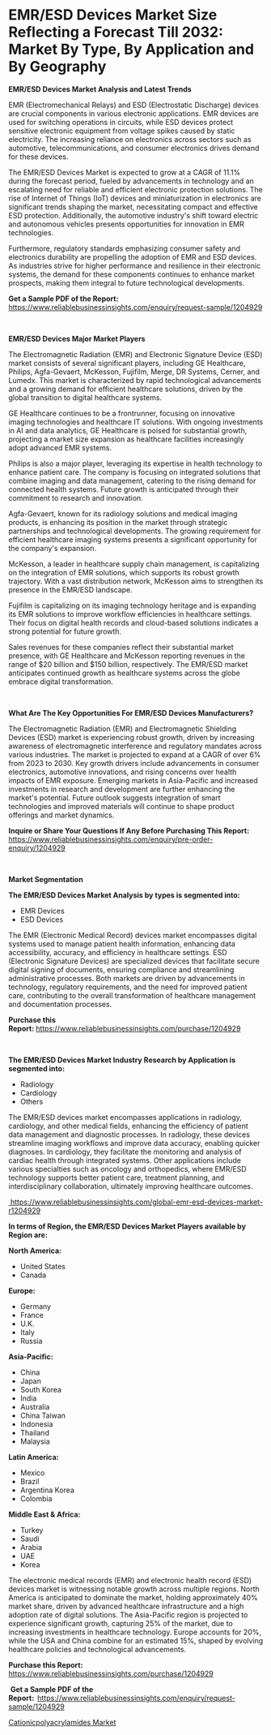 <p><h1>EMR/ESD Devices Market Size Reflecting a Forecast Till 2032: Market By Type, By Application and By Geography</h1></p><p><strong>EMR/ESD Devices Market Analysis and Latest Trends</strong></p>
<p><p>EMR (Electromechanical Relays) and ESD (Electrostatic Discharge) devices are crucial components in various electronic applications. EMR devices are used for switching operations in circuits, while ESD devices protect sensitive electronic equipment from voltage spikes caused by static electricity. The increasing reliance on electronics across sectors such as automotive, telecommunications, and consumer electronics drives demand for these devices.</p><p>The EMR/ESD Devices Market is expected to grow at a CAGR of 11.1% during the forecast period, fueled by advancements in technology and an escalating need for reliable and efficient electronic protection solutions. The rise of Internet of Things (IoT) devices and miniaturization in electronics are significant trends shaping the market, necessitating compact and effective ESD protection. Additionally, the automotive industry's shift toward electric and autonomous vehicles presents opportunities for innovation in EMR technologies.</p><p>Furthermore, regulatory standards emphasizing consumer safety and electronics durability are propelling the adoption of EMR and ESD devices. As industries strive for higher performance and resilience in their electronic systems, the demand for these components continues to enhance market prospects, making them integral to future technological developments.</p></p>
<p><strong>Get a Sample PDF of the Report:&nbsp;</strong> <a href="https://www.reliablebusinessinsights.com/enquiry/request-sample/1204929?utm_campaign=3276&utm_medium=2&utm_source=Github&utm_content=ia&utm_term=26032025&utm_id=emresd-devices">https://www.reliablebusinessinsights.com/enquiry/request-sample/1204929</a></p>
<p>&nbsp;</p>
<p><strong>EMR/ESD Devices Major Market Players</strong></p>
<p><p>The Electromagnetic Radiation (EMR) and Electronic Signature Device (ESD) market consists of several significant players, including GE Healthcare, Philips, Agfa-Gevaert, McKesson, Fujifilm, Merge, DR Systems, Cerner, and Lumedx. This market is characterized by rapid technological advancements and a growing demand for efficient healthcare solutions, driven by the global transition to digital healthcare systems.</p><p>GE Healthcare continues to be a frontrunner, focusing on innovative imaging technologies and healthcare IT solutions. With ongoing investments in AI and data analytics, GE Healthcare is poised for substantial growth, projecting a market size expansion as healthcare facilities increasingly adopt advanced EMR systems.</p><p>Philips is also a major player, leveraging its expertise in health technology to enhance patient care. The company is focusing on integrated solutions that combine imaging and data management, catering to the rising demand for connected health systems. Future growth is anticipated through their commitment to research and innovation.</p><p>Agfa-Gevaert, known for its radiology solutions and medical imaging products, is enhancing its position in the market through strategic partnerships and technological developments. The growing requirement for efficient healthcare imaging systems presents a significant opportunity for the company's expansion.</p><p>McKesson, a leader in healthcare supply chain management, is capitalizing on the integration of EMR solutions, which supports its robust growth trajectory. With a vast distribution network, McKesson aims to strengthen its presence in the EMR/ESD landscape.</p><p>Fujifilm is capitalizing on its imaging technology heritage and is expanding its EMR solutions to improve workflow efficiencies in healthcare settings. Their focus on digital health records and cloud-based solutions indicates a strong potential for future growth.</p><p>Sales revenues for these companies reflect their substantial market presence, with GE Healthcare and McKesson reporting revenues in the range of $20 billion and $150 billion, respectively. The EMR/ESD market anticipates continued growth as healthcare systems across the globe embrace digital transformation.</p></p>
<p>&nbsp;</p>
<p><strong>What Are The Key Opportunities For EMR/ESD Devices Manufacturers?</strong></p>
<p><p>The Electromagnetic Radiation (EMR) and Electromagnetic Shielding Devices (ESD) market is experiencing robust growth, driven by increasing awareness of electromagnetic interference and regulatory mandates across various industries. The market is projected to expand at a CAGR of over 6% from 2023 to 2030. Key growth drivers include advancements in consumer electronics, automotive innovations, and rising concerns over health impacts of EMR exposure. Emerging markets in Asia-Pacific and increased investments in research and development are further enhancing the market's potential. Future outlook suggests integration of smart technologies and improved materials will continue to shape product offerings and market dynamics.</p></p>
<p><strong>Inquire or Share Your Questions If Any Before Purchasing This Report:</strong> <a href="https://www.reliablebusinessinsights.com/enquiry/pre-order-enquiry/1204929?utm_campaign=3276&utm_medium=2&utm_source=Github&utm_content=ia&utm_term=26032025&utm_id=emresd-devices">https://www.reliablebusinessinsights.com/enquiry/pre-order-enquiry/1204929</a></p>
<p>&nbsp;</p>
<p><strong>Market Segmentation</strong></p>
<p><strong>The EMR/ESD Devices Market Analysis by types is segmented into:</strong></p>
<p><ul><li>EMR Devices</li><li>ESD Devices</li></ul></p>
<p><p>The EMR (Electronic Medical Record) devices market encompasses digital systems used to manage patient health information, enhancing data accessibility, accuracy, and efficiency in healthcare settings. ESD (Electronic Signature Devices) are specialized devices that facilitate secure digital signing of documents, ensuring compliance and streamlining administrative processes. Both markets are driven by advancements in technology, regulatory requirements, and the need for improved patient care, contributing to the overall transformation of healthcare management and documentation processes.</p></p>
<p><strong>Purchase this Report:&nbsp;</strong><a href="https://www.reliablebusinessinsights.com/purchase/1204929?utm_campaign=3276&utm_medium=2&utm_source=Github&utm_content=ia&utm_term=26032025&utm_id=emresd-devices">https://www.reliablebusinessinsights.com/purchase/1204929</a></p>
<p>&nbsp;</p>
<p><strong>The EMR/ESD Devices Market Industry Research by Application is segmented into:</strong></p>
<p><ul><li>Radiology</li><li>Cardiology</li><li>Others</li></ul></p>
<p><p>The EMR/ESD devices market encompasses applications in radiology, cardiology, and other medical fields, enhancing the efficiency of patient data management and diagnostic processes. In radiology, these devices streamline imaging workflows and improve data accuracy, enabling quicker diagnoses. In cardiology, they facilitate the monitoring and analysis of cardiac health through integrated systems. Other applications include various specialties such as oncology and orthopedics, where EMR/ESD technology supports better patient care, treatment planning, and interdisciplinary collaboration, ultimately improving healthcare outcomes.</p></p>
<p><a href="https://www.reliablebusinessinsights.com/global-emr-esd-devices-market-r1204929?utm_campaign=3276&utm_medium=2&utm_source=Github&utm_content=ia&utm_term=26032025&utm_id=emresd-devices">&nbsp;https://www.reliablebusinessinsights.com/global-emr-esd-devices-market-r1204929</a></p>
<p><strong>In terms of Region, the EMR/ESD Devices Market Players available by Region are:</strong></p>
<p>
    <p> <strong> North America: </strong>
        <ul>
            <li>United States</li>
            <li>Canada</li>
        </ul>
        </p> 
    <p> <strong> Europe: </strong>
        <ul>
            <li>Germany</li>
            <li>France</li>
            <li>U.K.</li>
            <li>Italy</li>
            <li>Russia</li>
        </ul>
        </p> 
    <p> <strong> Asia-Pacific: </strong>
        <ul>
            <li>China</li>
            <li>Japan</li>
            <li>South Korea</li>
            <li>India</li>
            <li>Australia</li>
            <li>China Taiwan</li>
            <li>Indonesia</li>
            <li>Thailand</li>
            <li>Malaysia</li>
        </ul>
        </p> 
    <p> <strong> Latin America: </strong>
        <ul>
            <li>Mexico</li>
            <li>Brazil</li>
            <li>Argentina Korea</li>
            <li>Colombia</li>
        </ul>
        </p> 
    <p> <strong> Middle East & Africa: </strong>
        <ul>
            <li>Turkey</li>
            <li>Saudi</li>
            <li>Arabia</li>
            <li>UAE</li>
            <li>Korea</li>
        </ul>
    </p>
    </p>
<p><p>The electronic medical records (EMR) and electronic health record (ESD) devices market is witnessing notable growth across multiple regions. North America is anticipated to dominate the market, holding approximately 40% market share, driven by advanced healthcare infrastructure and a high adoption rate of digital solutions. The Asia-Pacific region is projected to experience significant growth, capturing 25% of the market, due to increasing investments in healthcare technology. Europe accounts for 20%, while the USA and China combine for an estimated 15%, shaped by evolving healthcare policies and technological advancements.</p></p>
<p><strong>Purchase this Report: </strong><a href="https://www.reliablebusinessinsights.com/purchase/1204929?utm_campaign=3276&utm_medium=2&utm_source=Github&utm_content=ia&utm_term=26032025&utm_id=emresd-devices">https://www.reliablebusinessinsights.com/purchase/1204929</a></p>
<p>&nbsp;<strong>Get a Sample PDF of the Report:&nbsp;&nbsp;</strong><a href="https://www.reliablebusinessinsights.com/enquiry/request-sample/1204929?utm_campaign=3276&utm_medium=2&utm_source=Github&utm_content=ia&utm_term=26032025&utm_id=emresd-devices">https://www.reliablebusinessinsights.com/enquiry/request-sample/1204929</a></p>
<p><strong></strong></p>
<p><p><a href="https://github.com/momossidram/Market-Research-Report-List-1/blob/main/cationicpolyacrylamides-market.md?utm_campaign=3276&utm_medium=2&utm_source=Github&utm_content=ia&utm_term=26032025&utm_id=emresd-devices">Cationicpolyacrylamides Market</a></p></p>